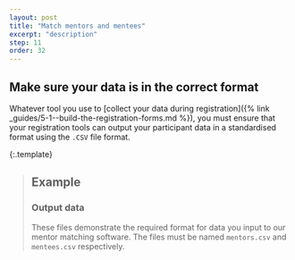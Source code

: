 ```yaml
---
layout: post
title: "Match mentors and mentees"
excerpt: "description"
step: 11
order: 32
---
```


## Make sure your data is in the correct format

Whatever tool you use to [collect your data during registration]({% link _guides/5-1--build-the-registration-forms.md %}), you must ensure that your registration tools can output your participant data in a standardised format using the `.CSV` file format.

{:.template}
> ## Example
> ### Output data
> 
> These files demonstrate the required format for data you input to our mentor matching software. The files must be named `mentors.csv` and `mentees.csv` respectively.
